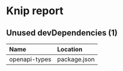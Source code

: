 # Knip report

## Unused devDependencies (1)

| Name          | Location     |
|:--------------|:-------------|
| openapi-types | package.json |

